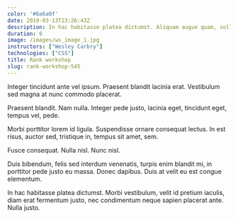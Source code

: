 ```yaml
---
color: '#6a6a0f'
date: 2019-03-13T23:26:43Z
description: In hac habitasse platea dictumst. Aliquam augue quam, sollicitudin vitae, consectetuer eget, rutrum at, lorem.
duration: 6
image: /images/ws_image_1.jpg
instructors: ["Wesley Carbry"]
technologies: ["CSS"]
title: Rank workshop
slug: rank-workshop-545
---
```

Integer tincidunt ante vel ipsum. Praesent blandit lacinia erat. Vestibulum sed magna at nunc commodo placerat.

Praesent blandit. Nam nulla. Integer pede justo, lacinia eget, tincidunt eget, tempus vel, pede.

Morbi porttitor lorem id ligula. Suspendisse ornare consequat lectus. In est risus, auctor sed, tristique in, tempus sit amet, sem.

Fusce consequat. Nulla nisl. Nunc nisl.

Duis bibendum, felis sed interdum venenatis, turpis enim blandit mi, in porttitor pede justo eu massa. Donec dapibus. Duis at velit eu est congue elementum.

In hac habitasse platea dictumst. Morbi vestibulum, velit id pretium iaculis, diam erat fermentum justo, nec condimentum neque sapien placerat ante. Nulla justo.
